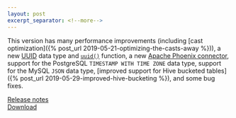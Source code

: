 ```yaml
---
layout: post
excerpt_separator: <!--more-->
---
```


This version has many performance improvements (including
[cast optimization]({% post_url 2019-05-21-optimizing-the-casts-away %})),
a new [UUID](https://prestosql.io/docs/current/language/types.html#uuid-type) data type
and [`uuid()`](https://prestosql.io/docs/current/functions/uuid.html#uuid) function,
a new [Apache Phoenix connector](https://prestosql.io/docs/current/connector/phoenix.html),
support for the PostgreSQL `TIMESTAMP WITH TIME ZONE` data type,
support for the MySQL `JSON` data type,
[improved support for Hive bucketed tables]({% post_url 2019-05-29-improved-hive-bucketing %}),
and some bug fixes.

[Release notes](https://prestosql.io/docs/current/release/release-312.html)   
[Download](https://prestosql.io/download.html)

<!--more-->
